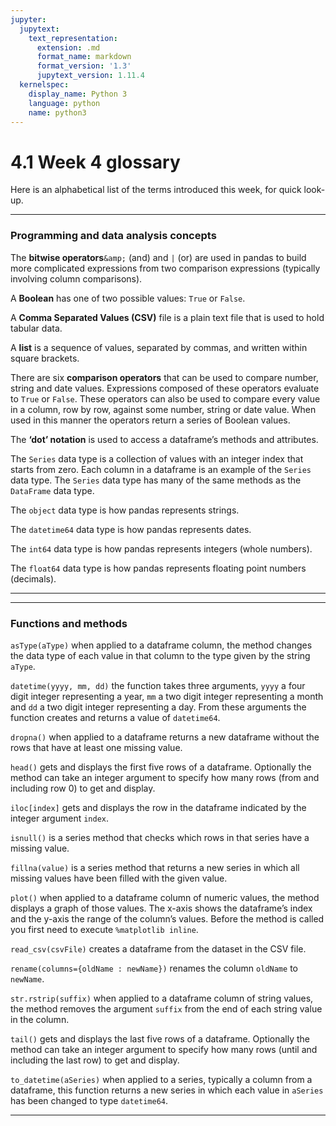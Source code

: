 ```yaml
---
jupyter:
  jupytext:
    text_representation:
      extension: .md
      format_name: markdown
      format_version: '1.3'
      jupytext_version: 1.11.4
  kernelspec:
    display_name: Python 3
    language: python
    name: python3
---
```


# 4.1 Week 4 glossary


Here is an alphabetical list of the terms introduced this week, for quick look-up.


---



### Programming and data analysis concepts

The __bitwise operators__``&amp;`` (and) and ``|`` (or) are used in pandas to build more complicated expressions from two comparison expressions (typically involving column comparisons).

A __Boolean__ has one of two possible values: ``True`` or ``False``.

A __Comma Separated Values (CSV)__ file is a plain text file that is used to hold tabular data.

A __list__ is a sequence of values, separated by commas, and written within square brackets.

There are six __comparison operators__ that can be used to compare number, string and date values. Expressions composed of these operators evaluate to ``True`` or ``False``. These operators can also be used to compare every value in a column, row by row, against some number, string or date value. When used in this manner the operators return a series of Boolean values.

The __‘dot’ notation__ is used to access a dataframe’s methods and attributes.

The ``Series`` data type is a collection of values with an integer index that starts from zero. Each column in a dataframe is an example of the ``Series`` data type. The ``Series`` data type has many of the same methods as the ``DataFrame`` data type.

The ``object`` data type is how pandas represents strings.

The ``datetime64`` data type is how pandas represents dates.

The ``int64`` data type is how pandas represents integers (whole numbers).

The ``float64`` data type is how pandas represents floating point numbers (decimals).


---



---



### Functions and methods

``asType(aType)`` when applied to a dataframe column, the method changes the data type of each value in that column to the type given by the string ``aType``.

``datetime(yyyy, mm, dd)`` the function takes three arguments, ``yyyy`` a four digit integer representing a year, ``mm`` a two digit integer representing a month and ``dd`` a two digit integer representing a day. From these arguments the function creates and returns a value of ``datetime64``.

``dropna()`` when applied to a dataframe returns a new dataframe without the rows that have at least one missing value.

``head()`` gets and displays the first five rows of a dataframe. Optionally the method can take an integer argument to specify how many rows (from and including row 0) to get and display.

``iloc[index]`` gets and displays the row in the dataframe indicated by the integer argument ``index``.

``isnull()`` is a series method that checks which rows in that series have a missing value.

``fillna(value)`` is a series method that returns a new series in which all missing values have been filled with the given value.

``plot()`` when applied to a dataframe column of numeric values, the method displays a graph of those values. The x-axis shows the dataframe’s index and the y-axis the range of the column’s values. Before the method is called you first need to execute ``%matplotlib inline``.

``read_csv(csvFile)`` creates a dataframe from the dataset in the CSV file.

``rename(columns={oldName : newName})`` renames the column ``oldName`` to ``newName``.

``str.rstrip(suffix)`` when applied to a dataframe column of string values, the method removes the argument ``suffix`` from the end of each string value in the column.

``tail()`` gets and displays the last five rows of a dataframe. Optionally the method can take an integer argument to specify how many rows (until and including the last row) to get and display.

``to_datetime(aSeries)`` when applied to a series, typically a column from a dataframe, this function returns a new series in which each value in ``aSeries`` has been changed to type ``datetime64``.


---


